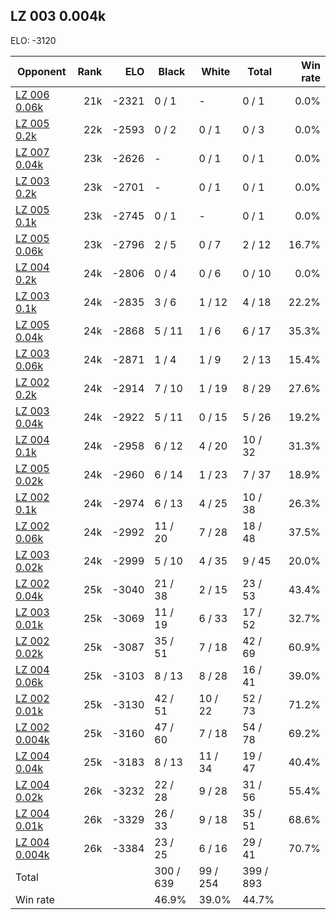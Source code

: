 ## LZ 003 0.004k ##

ELO: -3120

Opponent | Rank | ELO | Black | White | Total | Win rate
---------|-----:|----:|-------|-------|-------|-------:
[LZ 006 0.06k](LZ%20006%200.06k.md) | 21k | -2321 | 0 / 1 | - | 0 / 1 | 0.0%
[LZ 005 0.2k](LZ%20005%200.2k.md) | 22k | -2593 | 0 / 2 | 0 / 1 | 0 / 3 | 0.0%
[LZ 007 0.04k](LZ%20007%200.04k.md) | 23k | -2626 | - | 0 / 1 | 0 / 1 | 0.0%
[LZ 003 0.2k](LZ%20003%200.2k.md) | 23k | -2701 | - | 0 / 1 | 0 / 1 | 0.0%
[LZ 005 0.1k](LZ%20005%200.1k.md) | 23k | -2745 | 0 / 1 | - | 0 / 1 | 0.0%
[LZ 005 0.06k](LZ%20005%200.06k.md) | 23k | -2796 | 2 / 5 | 0 / 7 | 2 / 12 | 16.7%
[LZ 004 0.2k](LZ%20004%200.2k.md) | 24k | -2806 | 0 / 4 | 0 / 6 | 0 / 10 | 0.0%
[LZ 003 0.1k](LZ%20003%200.1k.md) | 24k | -2835 | 3 / 6 | 1 / 12 | 4 / 18 | 22.2%
[LZ 005 0.04k](LZ%20005%200.04k.md) | 24k | -2868 | 5 / 11 | 1 / 6 | 6 / 17 | 35.3%
[LZ 003 0.06k](LZ%20003%200.06k.md) | 24k | -2871 | 1 / 4 | 1 / 9 | 2 / 13 | 15.4%
[LZ 002 0.2k](LZ%20002%200.2k.md) | 24k | -2914 | 7 / 10 | 1 / 19 | 8 / 29 | 27.6%
[LZ 003 0.04k](LZ%20003%200.04k.md) | 24k | -2922 | 5 / 11 | 0 / 15 | 5 / 26 | 19.2%
[LZ 004 0.1k](LZ%20004%200.1k.md) | 24k | -2958 | 6 / 12 | 4 / 20 | 10 / 32 | 31.3%
[LZ 005 0.02k](LZ%20005%200.02k.md) | 24k | -2960 | 6 / 14 | 1 / 23 | 7 / 37 | 18.9%
[LZ 002 0.1k](LZ%20002%200.1k.md) | 24k | -2974 | 6 / 13 | 4 / 25 | 10 / 38 | 26.3%
[LZ 002 0.06k](LZ%20002%200.06k.md) | 24k | -2992 | 11 / 20 | 7 / 28 | 18 / 48 | 37.5%
[LZ 003 0.02k](LZ%20003%200.02k.md) | 24k | -2999 | 5 / 10 | 4 / 35 | 9 / 45 | 20.0%
[LZ 002 0.04k](LZ%20002%200.04k.md) | 25k | -3040 | 21 / 38 | 2 / 15 | 23 / 53 | 43.4%
[LZ 003 0.01k](LZ%20003%200.01k.md) | 25k | -3069 | 11 / 19 | 6 / 33 | 17 / 52 | 32.7%
[LZ 002 0.02k](LZ%20002%200.02k.md) | 25k | -3087 | 35 / 51 | 7 / 18 | 42 / 69 | 60.9%
[LZ 004 0.06k](LZ%20004%200.06k.md) | 25k | -3103 | 8 / 13 | 8 / 28 | 16 / 41 | 39.0%
[LZ 002 0.01k](LZ%20002%200.01k.md) | 25k | -3130 | 42 / 51 | 10 / 22 | 52 / 73 | 71.2%
[LZ 002 0.004k](LZ%20002%200.004k.md) | 25k | -3160 | 47 / 60 | 7 / 18 | 54 / 78 | 69.2%
[LZ 004 0.04k](LZ%20004%200.04k.md) | 25k | -3183 | 8 / 13 | 11 / 34 | 19 / 47 | 40.4%
[LZ 004 0.02k](LZ%20004%200.02k.md) | 26k | -3232 | 22 / 28 | 9 / 28 | 31 / 56 | 55.4%
[LZ 004 0.01k](LZ%20004%200.01k.md) | 26k | -3329 | 26 / 33 | 9 / 18 | 35 / 51 | 68.6%
[LZ 004 0.004k](LZ%20004%200.004k.md) | 26k | -3384 | 23 / 25 | 6 / 16 | 29 / 41 | 70.7%
Total | | | 300 / 639 | 99 / 254 | 399 / 893 | 
Win rate| | | 46.9% | 39.0% | 44.7% | 
